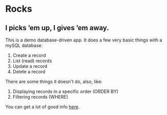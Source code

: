 # Rocks
## I picks ’em up, I gives ’em away.

This is a demo database-driven app. It does a few very basic things with a mySQL database:

1. Create a record
2. List (read) records
3. Update a record
4. Delete a record

There are some things it doesn't do, also, like:

1. Displaying records in a specific order (ORDER BY)
2. Filtering records (WHERE)

You can get a lot of good info [here](http://www.tizag.com/mysqlTutorial/index.php).
